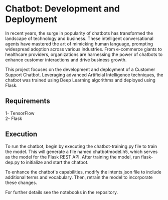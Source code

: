 # Chatbot: Development and Deployment


In recent years, the surge in popularity of chatbots has transformed the landscape of technology and business. These intelligent conversational agents have mastered the art of mimicking human language, prompting widespread adoption across various industries. From e-commerce giants to healthcare providers, organizations are harnessing the power of chatbots to enhance customer interactions and drive business growth.

This project focuses on the development and deployment of a Customer Support Chatbot. Leveraging advanced Artificial Intelligence techniques, the chatbot was trained using Deep Learning algorithms and deployed using Flask.




## Requirements
1- TensorFlow    
2- Flask

## Execution
To run the chatbot, begin by executing the chatbot-training.py file to train the model. This will generate a file named chatbotmodel.h5, which serves as the model for the Flask REST API. After training the model, run flask-dep.py to initialize and start the chatbot.

To enhance the chatbot's capabilities, modify the intents.json file to include additional terms and vocabulary. Then, retrain the model to incorporate these changes.


For further details see the notebooks in the repository.


